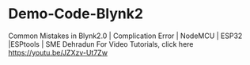 # Demo-Code-Blynk2
Common Mistakes in Blynk2.0 | Complication Error | NodeMCU | ESP32 |ESPtools | SME Dehradun
For Video Tutorials, click here https://youtu.be/JZXzv-Ut7Zw
